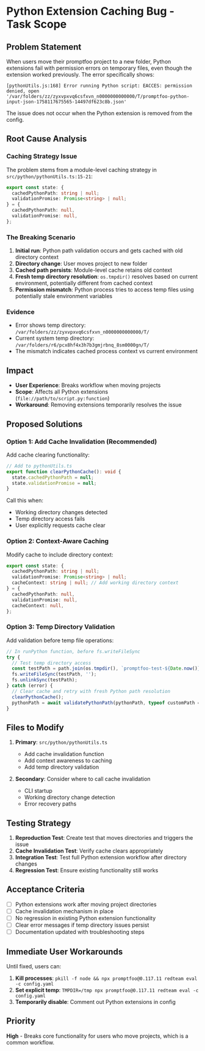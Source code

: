 # Python Extension Caching Bug - Task Scope

## Problem Statement

When users move their promptfoo project to a new folder, Python extensions fail with permission errors on temporary files, even though the extension worked previously. The error specifically shows:

```
[pythonUtils.js:168] Error running Python script: EACCES: permission denied, open '/var/folders/zz/zyxvpxvq6csfxvn_n0000000000000/T/promptfoo-python-input-json-1758117675565-14497df623c8b.json'
```

The issue does not occur when the Python extension is removed from the config.

## Root Cause Analysis

### Caching Strategy Issue

The problem stems from a module-level caching strategy in `src/python/pythonUtils.ts:15-21`:

```typescript
export const state: {
  cachedPythonPath: string | null;
  validationPromise: Promise<string> | null;
} = {
  cachedPythonPath: null,
  validationPromise: null,
};
```

### The Breaking Scenario

1. **Initial run**: Python path validation occurs and gets cached with old directory context
2. **Directory change**: User moves project to new folder
3. **Cached path persists**: Module-level cache retains old context
4. **Fresh temp directory resolution**: `os.tmpdir()` resolves based on current environment, potentially different from cached context
5. **Permission mismatch**: Python process tries to access temp files using potentially stale environment variables

### Evidence

- Error shows temp directory: `/var/folders/zz/zyxvpxvq6csfxvn_n0000000000000/T/`
- Current system temp directory: `/var/folders/r6/pcx8hf4x3h7b3gmjrbnq_8sm0000gn/T/`
- The mismatch indicates cached process context vs current environment

## Impact

- **User Experience**: Breaks workflow when moving projects
- **Scope**: Affects all Python extensions (`file://path/to/script.py:function`)
- **Workaround**: Removing extensions temporarily resolves the issue

## Proposed Solutions

### Option 1: Add Cache Invalidation (Recommended)

Add cache clearing functionality:

```typescript
// Add to pythonUtils.ts
export function clearPythonCache(): void {
  state.cachedPythonPath = null;
  state.validationPromise = null;
}
```

Call this when:
- Working directory changes detected
- Temp directory access fails
- User explicitly requests cache clear

### Option 2: Context-Aware Caching

Modify cache to include directory context:

```typescript
export const state: {
  cachedPythonPath: string | null;
  validationPromise: Promise<string> | null;
  cacheContext: string | null; // Add working directory context
} = {
  cachedPythonPath: null,
  validationPromise: null,
  cacheContext: null,
};
```

### Option 3: Temp Directory Validation

Add validation before temp file operations:

```typescript
// In runPython function, before fs.writeFileSync
try {
  // Test temp directory access
  const testPath = path.join(os.tmpdir(), `promptfoo-test-${Date.now()}.tmp`);
  fs.writeFileSync(testPath, '');
  fs.unlinkSync(testPath);
} catch (error) {
  // Clear cache and retry with fresh Python path resolution
  clearPythonCache();
  pythonPath = await validatePythonPath(pythonPath, typeof customPath === 'string');
}
```

## Files to Modify

1. **Primary**: `src/python/pythonUtils.ts`
   - Add cache invalidation function
   - Add context awareness to caching
   - Add temp directory validation

2. **Secondary**: Consider where to call cache invalidation
   - CLI startup
   - Working directory change detection
   - Error recovery paths

## Testing Strategy

1. **Reproduction Test**: Create test that moves directories and triggers the issue
2. **Cache Invalidation Test**: Verify cache clears appropriately
3. **Integration Test**: Test full Python extension workflow after directory changes
4. **Regression Test**: Ensure existing functionality still works

## Acceptance Criteria

- [ ] Python extensions work after moving project directories
- [ ] Cache invalidation mechanism in place
- [ ] No regression in existing Python extension functionality
- [ ] Clear error messages if temp directory issues persist
- [ ] Documentation updated with troubleshooting steps

## Immediate User Workarounds

Until fixed, users can:

1. **Kill processes**: `pkill -f node && npx promptfoo@0.117.11 redteam eval -c config.yaml`
2. **Set explicit temp**: `TMPDIR=/tmp npx promptfoo@0.117.11 redteam eval -c config.yaml`
3. **Temporarily disable**: Comment out Python extensions in config

## Priority

**High** - Breaks core functionality for users who move projects, which is a common workflow.